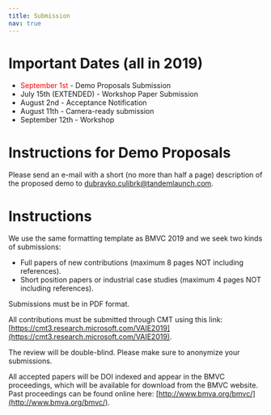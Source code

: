 ```yaml
---
title: Submission
nav: true
---
```


# Important Dates (all in 2019)

- <span style="color:red">September 1st </span> - Demo Proposals Submission
- July 15th (EXTENDED) - Workshop Paper Submission
- August 2nd - Acceptance Notification
- August 11th - Camera-ready submission
- September 12th - Workshop

# Instructions for Demo Proposals
Please send an e-mail with a short (no more than half a page) description of the proposed demo to  [dubravko.culibrk@tandemlaunch.com](mailto://dubravko.culibrk@tandemlaunch.com).

# Instructions

We use the same formatting template as BMVC 2019 and we seek two kinds of submissions:

- Full papers of new contributions (maximum 8 pages NOT including references).
- Short position papers or industrial case studies (maximum 4 pages NOT including references).

Submissions must be in PDF format. 

All contributions must be submitted through CMT using this link: [https://cmt3.research.microsoft.com/VAIE2019](https://cmt3.research.microsoft.com/VAIE2019). 

The review will be double-blind. Please make sure to anonymize your submissions. 

All accepted papers will be DOI indexed and appear in the BMVC proceedings, which will be available for download from the BMVC website. Past proceedings can be found online here: [http://www.bmva.org/bmvc/](http://www.bmva.org/bmvc/). 
